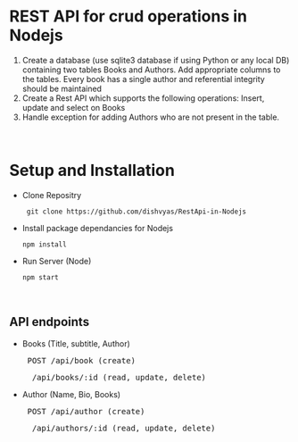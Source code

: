 # REST API for crud operations in Nodejs
1. Create a database (use sqlite3 database if using Python or any local DB) containing
two tables Books and Authors. Add appropriate columns to the tables. Every book
has a single author and referential integrity should be maintained
2. Create a Rest API which supports the following operations:
    Insert, update and select on Books
3. Handle exception for adding Authors who are not present in the table.

<br>


# Setup and Installation



- Clone Repositry
    <pre><code> git clone https://github.com/dishvyas/RestApi-in-Nodejs</pre></code>

 

- Install package dependancies for Nodejs 
    <pre><code>npm install </pre></code> 

 
- Run Server (Node)
    <pre><code>npm start </code></pre>
<br>

## API endpoints 

- Books (Title, subtitle, Author)
    <pre> POST /api/book (create) </pre>
    <pre>  /api/books/:id (read, update, delete) </pre>

- Author (Name, Bio, Books)
    <pre> POST /api/author (create) </pre>
    <pre>  /api/authors/:id (read, update, delete) </pre>

